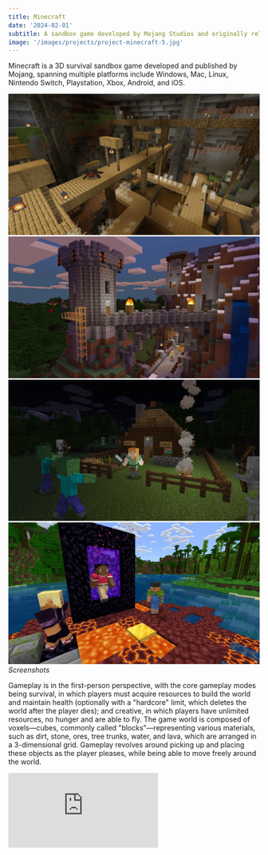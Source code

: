 ```yaml
---
title: Minecraft
date: '2024-02-01'
subtitle: A sandbox game developed by Mojang Studios and originally released in 2009.
image: '/images/projects/project-minecraft-5.jpg'
---
```


Minecraft is a 3D survival sandbox game developed and published by Mojang, spanning multiple platforms include Windows, Mac, Linux, Nintendo Switch, Playstation, Xbox, Android, and iOS.

<div class="gallery-box">
  <div class="gallery">
    <img src="/images/projects/project-minecraft-1.jpg" alt="Project">
    <img src="/images/projects/project-minecraft-2.jpg" alt="Project">
    <img src="/images/projects/project-minecraft-3.jpg" alt="Project">
    <img src="/images/projects/project-minecraft-4.jpg" alt="Project">
  </div>
  <em>Screenshots</em>
</div>

Gameplay is in the first-person perspective, with the core gameplay modes being survival, in which players must acquire resources to build the world and maintain health (optionally with a "hardcore" limit, which deletes the world after the player dies); and creative, in which players have unlimited resources, no hunger and are able to fly. The game world is composed of voxels—cubes, commonly called "blocks"—representing various materials, such as dirt, stone, ores, tree trunks, water, and lava, which are arranged in a 3-dimensional grid. Gameplay revolves around picking up and placing these objects as the player pleases, while being able to move freely around the world.

<p><iframe src="https://www.youtube.com/embed/MmB9b5njVbA" frameborder="0" allowfullscreen></iframe></p>